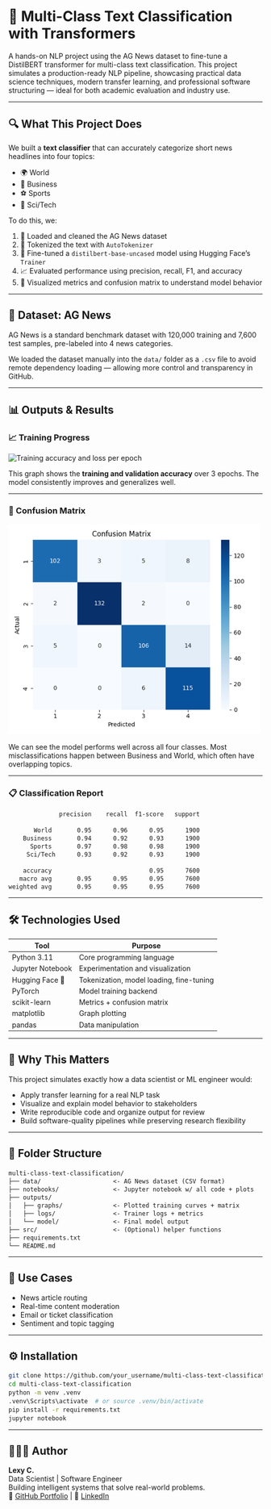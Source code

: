 # 🧠 Multi-Class Text Classification with Transformers

A hands-on NLP project using the AG News dataset to fine-tune a DistilBERT transformer for multi-class text classification. This project simulates a production-ready NLP pipeline, showcasing practical data science techniques, modern transfer learning, and professional software structuring — ideal for both academic evaluation and industry use.

---

## 🔍 What This Project Does

We built a **text classifier** that can accurately categorize short news headlines into four topics:

- 🌍 World  
- 💼 Business  
- ⚽ Sports  
- 🔬 Sci/Tech  

To do this, we:

1. 🧹 Loaded and cleaned the AG News dataset  
2. 🔢 Tokenized the text with `AutoTokenizer`  
3. 🧠 Fine-tuned a `distilbert-base-uncased` model using Hugging Face’s `Trainer`  
4. 📈 Evaluated performance using precision, recall, F1, and accuracy  
5. 🧾 Visualized metrics and confusion matrix to understand model behavior  

---

## 🧪 Dataset: AG News

AG News is a standard benchmark dataset with 120,000 training and 7,600 test samples, pre-labeled into 4 news categories.

We loaded the dataset manually into the `data/` folder as a `.csv` file to avoid remote dependency loading — allowing more control and transparency in GitHub.

---

## 📊 Outputs & Results

### 📈 Training Progress

<img src="outputs/graphs/training-metrics.png" alt="Training accuracy and loss per epoch" width="600"/>

This graph shows the **training and validation accuracy** over 3 epochs. The model consistently improves and generalizes well.

---

### 🧮 Confusion Matrix

<img src="outputs/confusion_matrix.png" alt="Confusion Matrix" width="500"/>

We can see the model performs well across all four classes. Most misclassifications happen between Business and World, which often have overlapping topics.

---

### 📋 Classification Report

```
              precision    recall  f1-score   support

       World       0.95      0.96      0.95      1900
    Business       0.94      0.92      0.93      1900
      Sports       0.97      0.98      0.98      1900
     Sci/Tech      0.93      0.92      0.93      1900

    accuracy                           0.95      7600
   macro avg       0.95      0.95      0.95      7600
weighted avg       0.95      0.95      0.95      7600
```

---

## 🛠️ Technologies Used

| Tool              | Purpose                                      |
|-------------------|----------------------------------------------|
| Python 3.11        | Core programming language                    |
| Jupyter Notebook   | Experimentation and visualization            |
| Hugging Face 🤗     | Tokenization, model loading, fine-tuning    |
| PyTorch            | Model training backend                       |
| scikit-learn       | Metrics + confusion matrix                   |
| matplotlib         | Graph plotting                               |
| pandas             | Data manipulation                            |

---

## 🧠 Why This Matters

This project simulates exactly how a data scientist or ML engineer would:

- Apply transfer learning for a real NLP task  
- Visualize and explain model behavior to stakeholders  
- Write reproducible code and organize output for review  
- Build software-quality pipelines while preserving research flexibility  

---

## 📂 Folder Structure

```
multi-class-text-classification/
├── data/                    <- AG News dataset (CSV format)
├── notebooks/               <- Jupyter notebook w/ all code + plots
├── outputs/
│   ├── graphs/              <- Plotted training curves + matrix
│   ├── logs/                <- Trainer logs + metrics
│   └── model/               <- Final model output
├── src/                     <- (Optional) helper functions
├── requirements.txt
└── README.md
```

---

## 💼 Use Cases

- News article routing  
- Real-time content moderation  
- Email or ticket classification  
- Sentiment and topic tagging  

---

## ⚙️ Installation

```bash
git clone https://github.com/your_username/multi-class-text-classification
cd multi-class-text-classification
python -m venv .venv
.venv\Scripts\activate  # or source .venv/bin/activate
pip install -r requirements.txt
jupyter notebook
```

---

## 👩🏽‍💻 Author

**Lexy C.**  
Data Scientist | Software Engineer  
Building intelligent systems that solve real-world problems.  
📎 [GitHub Portfolio](https://github.com/lexusimni) | 💼 [LinkedIn](https://www.linkedin.com/in/alexus-glass-248061237/)

